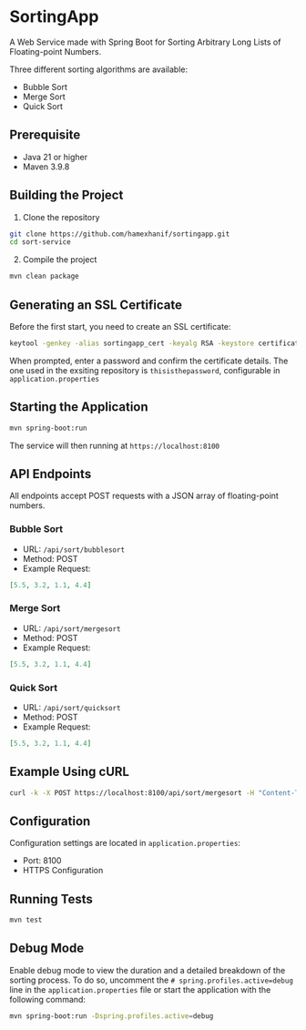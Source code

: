 # SortingApp

A Web Service made with Spring Boot for Sorting Arbitrary Long Lists of Floating-point Numbers.

Three different sorting algorithms are available:
- Bubble Sort
- Merge Sort
- Quick Sort

## Prerequisite

- Java 21 or higher
- Maven 3.9.8

## Building the Project

1. Clone the repository
```bash
git clone https://github.com/hamexhanif/sortingapp.git
cd sort-service
```

2. Compile the project
```bash
mvn clean package
```

## Generating an SSL Certificate

Before the first start, you need to create an SSL certificate:

```bash
keytool -genkey -alias sortingapp_cert -keyalg RSA -keystore certificate.p12 -storetype PKCS12 -validity 365 -dname "CN=Muhammad Hanif, O=Energy, O=Fraunhofer, L=Dresden, S=Saxony, C=DE"
```
When prompted, enter a password and confirm the certificate details. The one used in the exsiting repository is `thisisthepassword`, configurable in `application.properties`

## Starting the Application

```bash
mvn spring-boot:run
```

The service will then running at `https://localhost:8100`

## API Endpoints

All endpoints accept POST requests with a JSON array of floating-point numbers.

### Bubble Sort
- URL: `/api/sort/bubblesort`
- Method: POST
- Example Request:
```json
[5.5, 3.2, 1.1, 4.4]
```

### Merge Sort
- URL: `/api/sort/mergesort`
- Method: POST
- Example Request:
```json
[5.5, 3.2, 1.1, 4.4]
```

### Quick Sort
- URL: `/api/sort/quicksort`
- Method: POST
- Example Request:
```json
[5.5, 3.2, 1.1, 4.4]
```

## Example Using cURL

```bash
curl -k -X POST https://localhost:8100/api/sort/mergesort -H "Content-Type: application/json" -d "[5.5, 3.2, 1.1, 4.4]"
```

## Configuration

Configuration settings are located in `application.properties`:
- Port: 8100
- HTTPS Configuration

## Running Tests

```bash
mvn test
```

## Debug Mode

Enable debug mode to view the duration and a detailed breakdown of the sorting process. To do so, uncomment the `# spring.profiles.active=debug` line in the `application.properties` file or start the application with the following command:

```bash
mvn spring-boot:run -Dspring.profiles.active=debug
```
